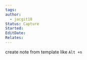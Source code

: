 ```yaml
---
tags: 
author:
  - jacgit18
Status: Capture
Started: 
EditDate: 
Relates:
---
```

create note from template like `Alt +n`